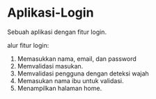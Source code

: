 # Aplikasi-Login
Sebuah aplikasi dengan fitur login.

alur fitur login:
1. Memasukkan nama, email, dan password
2. Memvalidasi masukan.
3. Memvalidasi pengguna dengan deteksi wajah
4. Memasukan nama ibu untuk validasi.
5. Menampilkan halaman home.
